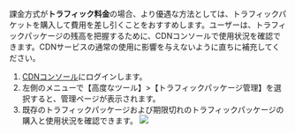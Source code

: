 課金方式が**トラフィック料金**の場合、より優遇な方法としては、トラフィックパケットを購入して費用を差し引くことをおすすめします。ユーザーは、トラフィックパッケージの残高を把握するために、CDNコンソールで使用状況を確認できます。CDNサービスの通常の使用に影響を与えないように直ちに補充してください。

1. [CDNコンソール](https://console.cloud.tencent.com/cdn)にログインします。
2. 左側のメニューで【高度なツール】>【トラフィックパッケージ管理】を選択すると、管理ページが表示されます。
3. 既存のトラフィックパッケージおよび期限切れのトラフィックパッケージの購入と使用状況を確認できます。
![](https://main.qcloudimg.com/raw/1bf551551806492654ea482b9e1c68c2.png)
